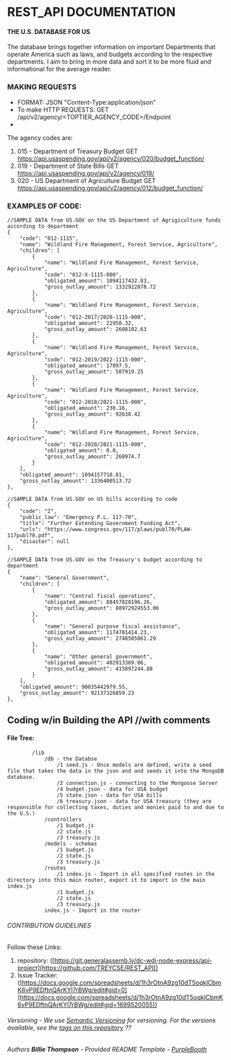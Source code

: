 # REST_API DOCUMENTATION

#### THE U.S. DATABASE FOR US
The database brings together information on important Departments that operate America such as laws, and budgets according to the respective departments. I aim to bring in more data and sort it to be more fluid and informational for the average reader.

### MAKING REQUESTS
- FORMAT:	JSON "Content-Type:application/json"
- To make HTTP REQUESTS: GET /api/v2/agency/<TOPTIER_AGENCY_CODE>/Endpoint
- 
The agency codes are: 
1. 015 - Department of Treasury Budget GET https://api.usaspending.gov/api/v2/agency/020/budget_function/
2. 019 - Department of State Bills GET https://api.usaspending.gov/api/v2/agency/019/
3. 020 - US Department of Agriculture Budget GET https://api.usaspending.gov/api/v2/agency/012/budget_function/

### EXAMPLES OF CODE:
    //SAMPLE DATA from US.GOV on the US Department of Agrigiculture funds according to department
    {
        "code": "012-1115",
        "name": "Wildland Fire Management, Forest Service, Agriculture",
        "children": [
            {
                "name": "Wildland Fire Management, Forest Service, Agriculture",
                "code": "012-X-1115-000",
                "obligated_amount": 1094117432.83,
                "gross_outlay_amount": 1332922878.72
            },
            {
                "name": "Wildland Fire Management, Forest Service, Agriculture",
                "code": "012-2017/2020-1115-000",
                "obligated_amount": 22950.32,
                "gross_outlay_amount": 2608102.63
            },
            {
                "name": "Wildland Fire Management, Forest Service, Agriculture",
                "code": "012-2019/2022-1115-000",
                "obligated_amount": 17097.5,
                "gross_outlay_amount": 507919.25
            },
            {
                "name": "Wildland Fire Management, Forest Service, Agriculture",
                "code": "012-2018/2021-1115-000",
                "obligated_amount": 230.16,
                "gross_outlay_amount": 92638.42
            },
            {
                "name": "Wildland Fire Management, Forest Service, Agriculture",
                "code": "012-2020/2021-1115-000",
                "obligated_amount": 0.0,
                "gross_outlay_amount": 268974.7
            }
        ],
        "obligated_amount": 1094157710.81,
        "gross_outlay_amount": 1336400513.72
    },
    
    //SAMPLE DATA from US.GOV on US bills according to code
    {
        "code": "2",
        "public_law": "Emergency P.L. 117-70",
        "title": "Further Extending Government Funding Act",
        "urls": "https://www.congress.gov/117/plaws/publ70/PLAW-117publ70.pdf",
        "disaster": null
    },
	
    //SAMPLE DATA from US.GOV on the Treasury's budget according to department
    {
        "name": "General Government",
        "children": [
            {
                "name": "Central fiscal operations",
                "obligated_amount": 88457828196.26,
                "gross_outlay_amount": 88972924553.06
            },
            {
                "name": "General purpose fiscal assistance",
                "obligated_amount": 1174701414.23,
                "gross_outlay_amount": 2748505061.29
            },
            {
                "name": "Other general government",
                "obligated_amount": 402913369.06,
                "gross_outlay_amount": 415897244.88
            }
        ],
        "obligated_amount": 90035442979.55,
        "gross_outlay_amount": 92137326859.23
    },


## Coding w/in Building the API //with comments
#### File Tree:

            /lib
                /db - the Databse
                    /1 seed.js - Once models are defined, write a seed file that takes the data in the json and and seeds it into the MongoDB database.
                    /2 connection.js - connecting to the Mongoose Server
                    /4 budget.json - data for USA budget
                    /5 state.json - data for USA bills
                    /6 treasury.json - data for USA treasury (they are responsible for collecting taxes, duties and monies paid to and due to the U.S.)
                /controllers
                    /1 budget.js
                    /2 state.js
                    /3 treasury.js
                /models - schemas
                    /1 budget.js
                    /2 state.js
                    /3 treasury.js
                /routes
                    /1 index.js - Import in all specified routes in the directory into this main router, export it to import in the main index.js 
                    /1 budget.js
                    /2 state.js
                    /3 treasury.js
                index.js - Import in the router


###### CONTRIBUTION GUIDELINES
Follow these Links:
1) repository: ([https://git.generalassemb.ly/dc-wdi-node-express/api-project](https://github.com/TREYCSE/REST_API))
2) Issue Tracker: ([https://docs.google.com/spreadsheets/d/1h3rOtnA9zg10dT5oqklCbmK6vP9EDftnQArKYl7rBWg/edit#gid=0](https://docs.google.com/spreadsheets/d/1h3rOtnA9zg10dT5oqklCbmK6vP9EDftnQArKYl7rBWg/edit#gid=1699520055))

###### Versioning - We use [Semantic Versioning](http://semver.org/) for versioning. For the versions available, see the [tags on this repository](https://github.com/PurpleBooth/a-good-readme-template/tags) ??
###### Authors **Billie Thompson** - *Provided README Template* - [PurpleBooth](https://github.com/PurpleBooth)
